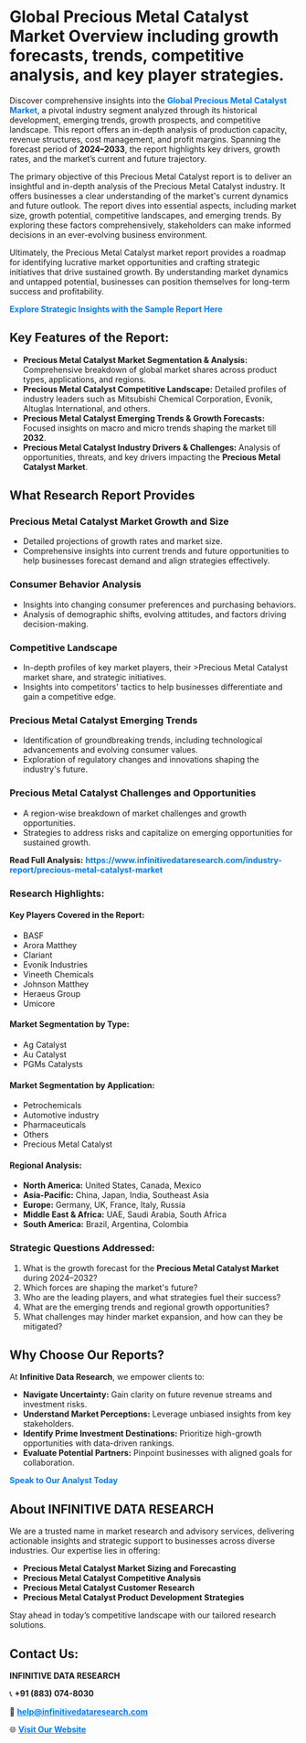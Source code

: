 <h1>Global Precious Metal Catalyst Market Overview including growth forecasts, trends, competitive analysis, and key player strategies.</h1>
<p>
Discover comprehensive insights into the 
<a href="https://www.infinitivedataresearch.com/industry-report/precious-metal-catalyst-market" rel="dofollow" style="color: #007BFF; text-decoration: none;"><strong>Global Precious Metal Catalyst Market</strong></a>, a pivotal industry segment analyzed through its historical development, emerging trends, growth prospects, and competitive landscape. This report offers an in-depth analysis of production capacity, revenue structures, cost management, and profit margins. Spanning the forecast period of <strong>2024–2033</strong>, the report highlights key drivers, growth rates, and the market’s current and future trajectory.
</p>
<p>
The primary objective of this Precious Metal Catalyst report is to deliver an insightful and in-depth analysis of the Precious Metal Catalyst industry. It offers businesses a clear understanding of the market's current dynamics and future outlook. The report dives into essential aspects, including market size, growth potential, competitive landscapes, and emerging trends. By exploring these factors comprehensively, stakeholders can make informed decisions in an ever-evolving business environment.
</p>
<p>
Ultimately, the Precious Metal Catalyst market report provides a roadmap for identifying lucrative market opportunities and crafting strategic initiatives that drive sustained growth. By understanding market dynamics and untapped potential, businesses can position themselves for long-term success and profitability.
</p>
<p>
<a href="https://www.infinitivedataresearch.com/request-sample/reportId=103205" style="color: #007BFF; text-decoration: none;"><strong>Explore Strategic Insights with the Sample Report Here</strong></a>
</p>

<h2>Key Features of the Report:</h2>
<ul>
<li><strong>Precious Metal Catalyst Market Segmentation & Analysis:</strong> Comprehensive breakdown of global market shares across product types, applications, and regions.</li>
<li><strong>Precious Metal Catalyst Competitive Landscape:</strong> Detailed profiles of industry leaders such as Mitsubishi Chemical Corporation, Evonik, Altuglas International, and others.</li>
<li><strong>Precious Metal Catalyst Emerging Trends & Growth Forecasts:</strong> Focused insights on macro and micro trends shaping the market till <strong>2032</strong>.</li>
<li><strong>Precious Metal Catalyst Industry Drivers & Challenges:</strong> Analysis of opportunities, threats, and key drivers impacting the <strong>Precious Metal Catalyst Market</strong>.</li>
</ul>

<h2>What Research Report Provides</h2>
<h3>Precious Metal Catalyst Market Growth and Size</h3>
<ul>
<li>Detailed projections of growth rates and market size.</li>
<li>Comprehensive insights into current trends and future opportunities to help businesses forecast demand and align strategies effectively.</li>
</ul>

<h3>Consumer Behavior Analysis</h3>
<ul>
<li>Insights into changing consumer preferences and purchasing behaviors.</li>
<li>Analysis of demographic shifts, evolving attitudes, and factors driving decision-making.</li>
</ul>

<h3>Competitive Landscape</h3>
<ul>
<li>In-depth profiles of key market players, their >Precious Metal Catalyst market share, and strategic initiatives.</li>
<li>Insights into competitors' tactics to help businesses differentiate and gain a competitive edge.</li>
</ul>

<h3>Precious Metal Catalyst Emerging Trends</h3>
<ul>
<li>Identification of groundbreaking trends, including technological advancements and evolving consumer values.</li>
<li>Exploration of regulatory changes and innovations shaping the industry's future.</li>
</ul>

<h3>Precious Metal Catalyst Challenges and Opportunities</h3>
<ul>
<li>A region-wise breakdown of market challenges and growth opportunities.</li>
<li>Strategies to address risks and capitalize on emerging opportunities for sustained growth.</li>
</ul>
<p><strong>Read Full Analysis:</strong> <a href="https://www.infinitivedataresearch.com/industry-report/precious-metal-catalyst-market" rel="dofollow" style="color: #007BFF; text-decoration: none;"><strong>https://www.infinitivedataresearch.com/industry-report/precious-metal-catalyst-market</strong></a></p>
<h3>Research Highlights:</h3>
<h4>Key Players Covered in the Report:</h4>
<ul><li>BASF</li><li>Arora Matthey</li><li>Clariant</li><li>Evonik Industries</li><li>Vineeth Chemicals</li><li>Johnson Matthey</li><li>Heraeus Group</li><li>Umicore</li></ul>
<h4>Market Segmentation by Type:</h4>
<ul><li>Ag Catalyst</li><li>Au Catalyst</li><li>PGMs Catalysts</li></ul>
<h4>Market Segmentation by Application:</h4>
<ul><li>Petrochemicals</li><li>Automotive industry</li><li>Pharmaceuticals</li><li>Others</li><li>Precious Metal Catalyst</li></ul>

<h4>Regional Analysis:</h4>
<ul>
<li><strong>North America:</strong> United States, Canada, Mexico</li>
<li><strong>Asia-Pacific:</strong> China, Japan, India, Southeast Asia</li>
<li><strong>Europe:</strong> Germany, UK, France, Italy, Russia</li>
<li><strong>Middle East & Africa:</strong> UAE, Saudi Arabia, South Africa</li>
<li><strong>South America:</strong> Brazil, Argentina, Colombia</li>
</ul>

<h3>Strategic Questions Addressed:</h3>
<ol>
<li>What is the growth forecast for the <strong>Precious Metal Catalyst Market</strong> during 2024–2032?</li>
<li>Which forces are shaping the market's future?</li>
<li>Who are the leading players, and what strategies fuel their success?</li>
<li>What are the emerging trends and regional growth opportunities?</li>
<li>What challenges may hinder market expansion, and how can they be mitigated?</li>
</ol>

<h2>Why Choose Our Reports?</h2>
<p>At <strong>Infinitive Data Research</strong>, we empower clients to:</p>
<ul>
<li><strong>Navigate Uncertainty:</strong> Gain clarity on future revenue streams and investment risks.</li>
<li><strong>Understand Market Perceptions:</strong> Leverage unbiased insights from key stakeholders.</li>
<li><strong>Identify Prime Investment Destinations:</strong> Prioritize high-growth opportunities with data-driven rankings.</li>
<li><strong>Evaluate Potential Partners:</strong> Pinpoint businesses with aligned goals for collaboration.</li>
</ul>
<p><a href="https://www.infinitivedataresearch.com/industry-report/precious-metal-catalyst-market" rel="dofollow" style="color: #007BFF; text-decoration: none;"><strong>Speak to Our Analyst Today</strong></a></p>

<h2>About INFINITIVE DATA RESEARCH</h2>
<p>We are a trusted name in market research and advisory services, delivering actionable insights and strategic support to businesses across diverse industries. Our expertise lies in offering:</p>
<ul>
<li><strong>Precious Metal Catalyst Market Sizing and Forecasting</strong></li>
<li><strong>Precious Metal Catalyst Competitive Analysis</strong></li>
<li><strong>Precious Metal Catalyst Customer Research</strong></li>
<li><strong>Precious Metal Catalyst Product Development Strategies</strong></li>
</ul>
<p>Stay ahead in today’s competitive landscape with our tailored research solutions.</p>

<h2>Contact Us:</h2>
<p><strong>INFINITIVE DATA RESEARCH</strong></p>
<p>📞 <strong>+91 (883) 074-8030</strong></p>
<p>📧 <strong><a href="mailto:help@infinitivedataresearch.com" style="color: #007BFF;">help@infinitivedataresearch.com</a></strong></p>
<p>🌐 <strong><a href="https://www.infinitivedataresearch.com" rel="dofollow" style="color: #007BFF;">Visit Our Website</a></strong></p>